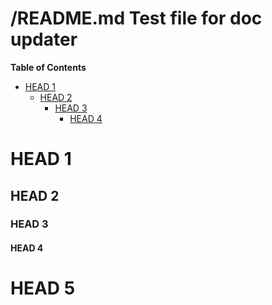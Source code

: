 # /README.md Test file for doc updater

<!-- OTC-HEADER -->

<!-- OTC-HEADER -->

<!-- START doctoc generated TOC please keep comment here to allow auto update -->

<!-- DON'T EDIT THIS SECTION, INSTEAD RE-RUN doctoc TO UPDATE -->

**Table of Contents**

-   [HEAD 1](#head-1)
    -   [HEAD 2](#head-2)
        -   [HEAD 3](#head-3)
            -   [HEAD 4](#head-4)

<!-- END doctoc generated TOC please keep comment here to allow auto update -->

# HEAD 1

## HEAD 2

### HEAD 3

#### HEAD 4

# HEAD 5
